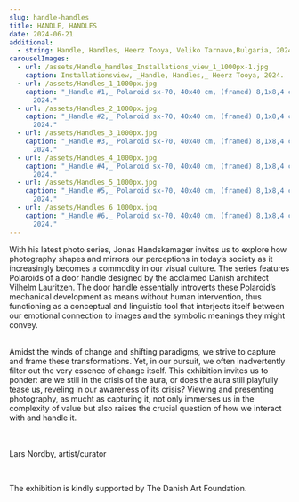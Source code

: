```yaml
---
slug: handle-handles
title: HANDLE, HANDLES
date: 2024-06-21
additional:
  - string: Handle, Handles, Heerz Tooya, Veliko Tarnavo,Bulgaria, 2024.
carouselImages:
  - url: /assets/Handle_handles_Installations_view_1_1000px-1.jpg
    caption: Installationsview, _Handle, Handles,_ Heerz Tooya, 2024.
  - url: /assets/Handles_1_1000px.jpg
    caption: "_Handle #1,_ Polaroid sx-70, 40x40 cm, (framed) 8,1x8,4 cm (unframed),
      2024."
  - url: /assets/Handles_2_1000px.jpg
    caption: "_Handle #2,_ Polaroid sx-70, 40x40 cm, (framed) 8,1x8,4 cm (unframed),
      2024."
  - url: /assets/Handles_3_1000px.jpg
    caption: "_Handle #3,_ Polaroid sx-70, 40x40 cm, (framed) 8,1x8,4 cm (unframed),
      2024."
  - url: /assets/Handles_4_1000px.jpg
    caption: "_Handle #4,_ Polaroid sx-70, 40x40 cm, (framed) 8,1x8,4 cm (unframed),
      2024."
  - url: /assets/Handles_5_1000px.jpg
    caption: "_Handle #5,_ Polaroid sx-70, 40x40 cm, (framed) 8,1x8,4 cm (unframed),
      2024."
  - url: /assets/Handles_6_1000px.jpg
    caption: "_Handle #6,_ Polaroid sx-70, 40x40 cm, (framed) 8,1x8,4 cm (unframed),
      2024."
---
```

<p>With his latest photo series, Jonas Handskemager invites us to explore how photography shapes and mirrors our perceptions in today’s society as it increasingly becomes a commodity in our visual culture. The series features Polaroids of a door handle designed by the acclaimed Danish architect Vilhelm Lauritzen. The door handle essentially introverts these Polaroid’s mechanical development as means without human intervention, thus functioning as a conceptual and linguistic tool that interjects itself between our emotional connection to images and the symbolic meanings they might convey.</p><p><br>Amidst the winds of change and shifting paradigms, we strive to capture and frame these transformations. Yet, in our pursuit, we often inadvertently filter out the very essence of change itself. This exhibition invites us to ponder: are we still in the crisis of the aura, or does the aura still playfully tease us, reveling in our awareness of its crisis? Viewing and presenting photography, as mucht as capturing it, not only immerses us in the complexity of value but also raises the crucial question of how we interact with and handle it.</p><p><br><br>Lars Nordby, artist/curator</p><p><br></p><p>The exhibition is kindly supported by The Danish Art Foundation.</p>